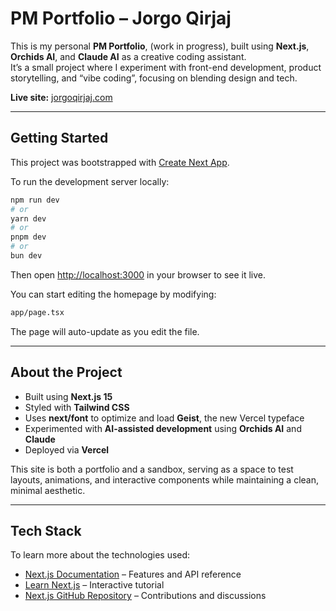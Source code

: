 # PM Portfolio – Jorgo Qirjaj

This is my personal **PM Portfolio**, (work in progress), built using **Next.js**, **Orchids AI**, and **Claude AI** as a creative coding assistant.  
It’s a small project where I experiment with front-end development, product storytelling, and “vibe coding”, focusing on blending design and tech.

**Live site:** [jorgoqirjaj.com](https://jorgoqirjaj.com)

---

## Getting Started

This project was bootstrapped with [Create Next App](https://nextjs.org/docs/app).

To run the development server locally:

```bash
npm run dev
# or
yarn dev
# or
pnpm dev
# or
bun dev
````

Then open [http://localhost:3000](http://localhost:3000) in your browser to see it live.

You can start editing the homepage by modifying:

```bash
app/page.tsx
```

The page will auto-update as you edit the file.

---

## About the Project

* Built using **Next.js 15**
* Styled with **Tailwind CSS**
* Uses **next/font** to optimize and load **Geist**, the new Vercel typeface
* Experimented with **AI-assisted development** using **Orchids AI** and **Claude**
* Deployed via **Vercel**

This site is both a portfolio and a sandbox, serving as a space to test layouts, animations, and interactive components while maintaining a clean, minimal aesthetic.

---

## Tech Stack

To learn more about the technologies used:

* [Next.js Documentation](https://nextjs.org/docs) – Features and API reference
* [Learn Next.js](https://nextjs.org/learn) – Interactive tutorial
* [Next.js GitHub Repository](https://github.com/vercel/next.js) – Contributions and discussions
